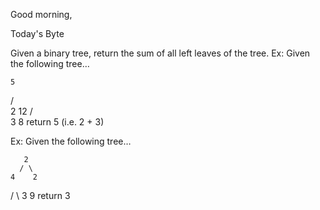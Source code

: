 Good morning,

Today's Byte

Given a binary tree, return the sum of all left leaves of the tree. Ex: Given the following tree…

    5
   / \
  2   12
     /  \
    3    8
return 5 (i.e. 2 + 3)

Ex: Given the following tree…

       2
      / \
    4    2
   / \ 
  3   9 
return 3